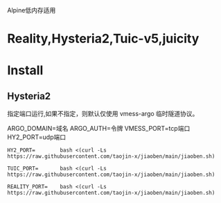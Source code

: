 Alpine低内存适用
# Reality,Hysteria2,Tuic-v5,juicity
# Install
## Hysteria2
指定端口运行,如果不指定，则默认仅使用 vmess-argo 临时隧道协议。

ARGO_DOMAIN=域名  ARGO_AUTH=令牌
VMESS_PORT=tcp端口 HY2_PORT=udp端口
```
HY2_PORT=        bash <(curl -Ls https://raw.githubusercontent.com/taojin-x/jiaoben/main/jiaoben.sh)
```
```
TUIC_PORT=       bash <(curl -Ls https://raw.githubusercontent.com/taojin-x/jiaoben/main/jiaoben.sh)
```
```
REALITY_PORT=    bash <(curl -Ls https://raw.githubusercontent.com/taojin-x/jiaoben/main/jiaoben.sh)
```
